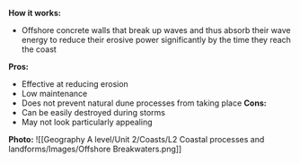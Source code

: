 
**How it works:**
- Offshore concrete walls that break up waves and thus absorb their wave energy to reduce their erosive power significantly by the time they reach the coast

**Pros:**
- Effective at reducing erosion
- Low maintenance
- Does not prevent natural dune processes from taking place
**Cons:**
- Can be easily destroyed during storms
- May not look particularly appealing

**Photo:**
![[Geography A level/Unit 2/Coasts/L2 Coastal processes and landforms/Images/Offshore Breakwaters.png]]